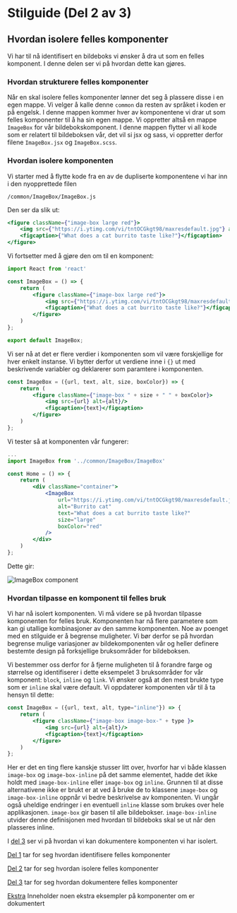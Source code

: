 # Stilguide (Del 2 av 3)


## Hvordan isolere felles komponenter
Vi har til nå identifisert en bildeboks vi ønsker å dra ut som en felles komponent.
I denne delen ser vi på hvordan dette kan gjøres.

### Hvordan strukturere felles komponenter
Når en skal isolere felles komponenter lønner det seg å plassere disse i en egen mappe. Vi velger å kalle denne
```common``` da resten av språket i koden er på engelsk. I denne mappen kommer hver av komponentene vi drar ut som
felles komponenter til å ha sin egen mappe. Vi oppretter altså en mappe ```ImageBox``` for vår bildebokskomponent.
I denne mappen flytter vi all kode som er relatert til bildeboksen vår, det vil si jsx og sass, vi oppretter derfor
filene ```ImageBox.jsx``` og ```ImageBox.scss```.




### Hvordan isolere komponenten
Vi starter med å flytte kode fra en av de dupliserte komponentene vi har inn i den nyopprettede filen
```
/common/ImageBox/ImageBox.js
```

Den ser da slik ut:
```jsx
<figure className={"image-box large red"}>
    <img src={"https://i.ytimg.com/vi/tntOCGkgt98/maxresdefault.jpg"} alt={"Burrito cat"}/>
    <figcaption>{"What does a cat burrito taste like?"}</figcaption>
</figure>
```

Vi fortsetter med å gjøre den om til en komponent:
```jsx
import React from 'react'

const ImageBox = () => {
    return (
        <figure className={"image-box large red"}>
            <img src={"https://i.ytimg.com/vi/tntOCGkgt98/maxresdefault.jpg"} alt={"Burrito cat"}/>
            <figcaption>{"What does a cat burrito taste like?"}</figcaption>
        </figure>
    )
};

export default ImageBox;
```

Vi ser nå at det er flere verdier i komponenten som vil være forskjellige for hver enkelt instanse.
Vi bytter derfor ut verdiene inne i ```{}``` ut med beskrivende variabler og deklarerer som paramtere i komponenten.
```jsx
const ImageBox = ({url, text, alt, size, boxColor}) => {
    return (
        <figure className={"image-box " + size + " " + boxColor}>
            <img src={url} alt={alt}/>
            <figcaption>{text}</figcaption>
        </figure>
    )
};
```

Vi tester så at komponenten vår fungerer:

```jsx
...
import ImageBox from '../common/ImageBox/ImageBox'

const Home = () => {
    return (
        <div className="container">
            <ImageBox
                url="https://i.ytimg.com/vi/tntOCGkgt98/maxresdefault.jpg"
                alt="Burrito cat"
                text="What does a cat burrito taste like?"
                size="large"
                boxColor="red"
            />
        </div>
    )
};
```

Dette gir:

![ImageBox component][image-box-component]


### Hvordan tilpasse en komponent til felles bruk
Vi har nå isolert komponenten. Vi må videre se på hvordan tilpasse komponenten for felles bruk. Komponenten har nå flere
parametere som kan gi utallige kombinasjoner av den samme komponenten. Noe av poenget med en stilguide er å begrense
muligheter. Vi bør derfor se på hvordan begrense mulige variasjoner av bildekomponenten vår og heller definere bestemte
design på forksjellige bruksområder for bildeboksen.

Vi bestemmer oss derfor for å fjerne muligheten til å forandre farge og størrelse og identifiserer i dette eksempelet 3 bruksområder for vår komponent: ```block```, ```inline``` og ```link```.
Vi ønsker også at den mest brukte type som er ```inline``` skal være default.
Vi oppdaterer komponenten vår til å ta hensyn til dette:

```jsx
const ImageBox = ({url, text, alt, type="inline"}) => {
    return (
        <figure className={"image-box image-box-" + type }>
            <img src={url} alt={alt}/>
            <figcaption>{text}</figcaption>
        </figure>
    )
};
```

Her er det en ting flere kanskje stusser litt over, hvorfor har vi både klassen ```image-box``` og
```image-box-inline``` på det samme elementet, hadde det ikke holdt med ```image-box-inline``` eller
```image-box``` og ```inline```. Grunnen til at disse alternativene ikke er brukt er at ved å bruke de to klassene 
```image-box``` og ```image-box-inline``` oppnår vi bedre beskrivelse av komponenten. Vi ungår også uheldige 
endringer i en eventuell ```inline``` klasse som brukes over hele applikasjonen. ```image-box``` gir basen til 
alle bildebokser. ```image-box-inline``` utvider denne definisjonen med hvordan til bildeboks skal se ut når den
plasseres inline.


I [del 3][3] ser vi på hvordan vi kan dokumentere komponenten vi har isolert.


[Del 1][1] tar for seg hvordan identifisere felles komponenter

[Del 2][2] tar for seg hvordan isolere felles komponenter

[Del 3][3] tar for seg hvordan dokumentere felles komponenter

[Ekstra][4] Inneholder noen ekstra eksempler på komponenter om er dokumentert


[1]: https://github.com/DagF/it2810-tutorial/blob/1-identify/README.md
[2]: https://github.com/DagF/it2810-tutorial/blob/2-extract/README.md
[3]: https://github.com/DagF/it2810-tutorial/blob/3-document/README.md
[4]: https://github.com/DagF/it2810-tutorial/blob/4-examples/README.md

[image-box-component]: ./img/image-box-component.png
[style-guide-w-examples]: ./img/style-guide-w-examples.png

